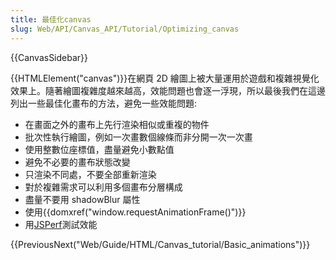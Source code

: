 ```yaml
---
title: 最佳化canvas
slug: Web/API/Canvas_API/Tutorial/Optimizing_canvas
---
```


{{CanvasSidebar}}

{{HTMLElement("canvas")}}在網頁 2D 繪圖上被大量運用於遊戲和複雜視覺化效果上。隨著繪圖複雜度越來越高，效能問題也會逐一浮現，所以最後我們在這邊列出一些最佳化畫布的方法，避免一些效能問題:

- 在畫面之外的畫布上先行渲染相似或重複的物件
- 批次性執行繪圖，例如一次畫數個線條而非分開一次一次畫
- 使用整數位座標值，盡量避免小數點值
- 避免不必要的畫布狀態改變
- 只渲染不同處，不要全部重新渲染
- 對於複雜需求可以利用多個畫布分層構成
- 盡量不要用 shadowBlur 屬性
- 使用{{domxref("window.requestAnimationFrame()")}}
- 用[JSPerf](http://jsperf.com)測試效能

{{PreviousNext("Web/Guide/HTML/Canvas_tutorial/Basic_animations")}}
